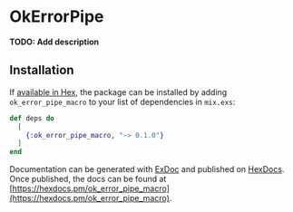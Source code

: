 # OkErrorPipe

**TODO: Add description**

## Installation

If [available in Hex](https://hex.pm/docs/publish), the package can be installed
by adding `ok_error_pipe_macro` to your list of dependencies in `mix.exs`:

```elixir
def deps do
  [
    {:ok_error_pipe_macro, "~> 0.1.0"}
  ]
end
```

Documentation can be generated with [ExDoc](https://github.com/elixir-lang/ex_doc)
and published on [HexDocs](https://hexdocs.pm). Once published, the docs can
be found at [https://hexdocs.pm/ok_error_pipe_macro](https://hexdocs.pm/ok_error_pipe_macro).

